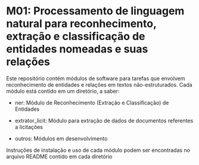# M01: Processamento de linguagem natural para reconhecimento, extração e classificação de entidades nomeadas e suas relações

Este repositório contém módulos de software para tarefas que envolvem reconhecimento de entidades e relações em textos não-estruturados. Cada módulo está contido em um diretório, a saber:

- ner: Módulo de Reconhecimento (Extração e Classificação) de Entidades

- extrator_licit: Módulo para extração de dados de documentos referentes a licitações

- outros: Módulos em desenvolvimento

Instruções de instalação e uso de cada módulo podem ser encontradas no arquivo README contido em cada diretório




 
